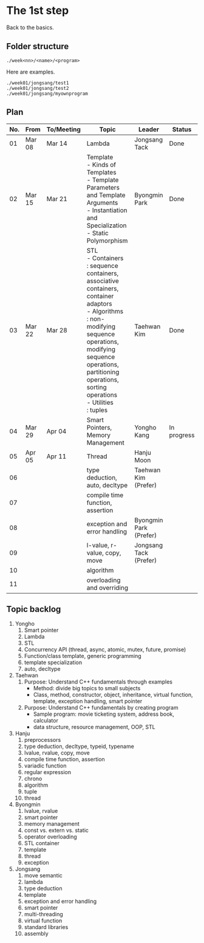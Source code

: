 # The 1st step

Back to the basics.

## Folder structure

```
./week<nn>/<name>/<program>
```

Here are examples.

```
./week01/jongsang/test1
./week01/jongsang/test2
./week01/jongsang/myownprogram
```

## Plan

| No. | From | To/Meeting | Topic | Leader | Status |
|---|---|---|---|---|---|
| 01 | Mar 08 | Mar 14 | Lambda | Jongsang Tack | Done |
| 02 | Mar 15 | Mar 21 | Template <br>- Kinds of Templates <br>- Template Parameters and Template Arguments <br>- Instantiation and Specialization <br>- Static Polymorphism | Byongmin Park | Done |
| 03 | Mar 22 | Mar 28 | STL<br>- Containers<br>: sequence containers, associative containers, container adaptors<br>- Algorithms<br>: non-modifying sequence operations, modifying sequence operations, partitioning operations, sorting operations<br>- Utilities<br>: tuples | Taehwan Kim | Done |
| 04 | Mar 29 | Apr 04 | Smart Pointers, Memory Management | Yongho Kang | In progress |
| 05 | Apr 05 | Apr 11 | Thread | Hanju Moon | |
| 06 | | | type deduction, auto, decltype | Taehwan Kim (Prefer) | |
| 07 | | | compile time function, assertion | | |
| 08 | | | exception and error handling | Byongmin Park (Prefer) | |
| 09 | | | l-value, r-value, copy, move | Jongsang Tack (Prefer) | |
| 10 | | | algorithm | | |
| 11 | | | overloading and overriding | | |


## Topic backlog
1. Yongho
   1. Smart pointer
   1. Lambda
   1. STL
   1. Concurrency API (thread, async, atomic, mutex, future, promise)
   1. Function/class template, generic programming
   1. template specialization
   1. auto, decltype
1. Taehwan
   1. Purpose: Understand C++ fundamentals through examples
      - Method: divide big topics to small subjects
      - Class, method, constructor, object, inheritance, virtual function, template, exception handling, smart pointer
   1. Purpose: Understand C++ fundamentals by creating program
      - Sample program: movie ticketing system, address book, calculator
      - data structure, resource management, OOP, STL
1. Hanju
   1. preprocessors
   1. type deduction, decltype, typeid, typename
   1. lvalue, rvalue, copy, move
   1. compile time function, assertion
   1. variadic function
   1. regular expression
   1. chrono
   1. algorithm
   1. tuple
   1. thread
1. Byongmin
   1. lvalue, rvalue
   1. smart pointer
   1. memory management
   1. const vs. extern vs. static
   1. operator overloading
   1. STL container
   1. template
   1. thread
   1. exception
1. Jongsang
   1. move semantic
   1. lambda
   1. type deduction
   1. template
   1. exception and error handling
   1. smart pointer
   1. multi-threading
   1. virtual function
   1. standard libraries
   1. assembly
